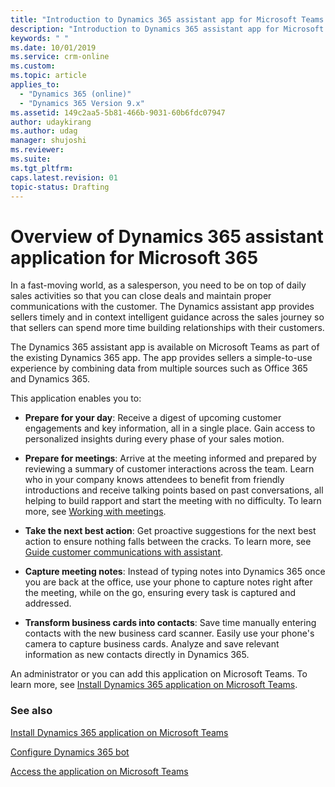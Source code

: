 ```yaml
---
title: "Introduction to Dynamics 365 assistant app for Microsoft Teams | MicrosoftDocs"
description: "Introduction to Dynamics 365 assistant app for Microsoft Teams"
keywords: " "
ms.date: 10/01/2019
ms.service: crm-online
ms.custom: 
ms.topic: article
applies_to:
  - "Dynamics 365 (online)"
  - "Dynamics 365 Version 9.x"
ms.assetid: 149c2aa5-5b81-466b-9031-60b6fdc07947
author: udaykirang
ms.author: udag
manager: shujoshi
ms.reviewer: 
ms.suite: 
ms.tgt_pltfrm: 
caps.latest.revision: 01
topic-status: Drafting
---
```


# Overview of Dynamics 365 assistant application for Microsoft 365

In a fast-moving world, as a salesperson, you need to be on top of daily sales activities so that you can close deals and maintain proper communications with the customer. The Dynamics assistant app provides sellers timely and in context intelligent guidance across the sales journey so that sellers can spend more time building relationships with their customers.

The Dynamics 365 assistant app is available on Microsoft Teams as part of the existing Dynamics 365 app. The app provides sellers a simple-to-use experience by combining data from multiple sources such as Office 365 and Dynamics 365.

This application enables you to:

-	**Prepare for your day**: Receive a digest of upcoming customer engagements and key information, all in a single place. Gain access to personalized insights during every phase of your sales motion.

-	**Prepare for meetings**: Arrive at the meeting informed and prepared by reviewing a summary of customer interactions across the team. Learn who in your company knows attendees to benefit from friendly introductions and receive talking points based on past conversations, all helping to build rapport and start the meeting with no difficulty. To learn more, see [Working with meetings](working-with-meetings-teams.md).

-	**Take the next best action**: Get proactive suggestions for the next best action to ensure nothing falls between the cracks. To learn more, see [Guide customer communications with assistant](assistant.md).

-	**Capture meeting notes**: Instead of typing notes into Dynamics 365 once you are back at the office, use your phone to capture notes right after the meeting, while on the go, ensuring every task is captured and addressed.

-	**Transform business cards into contacts**: Save time manually entering contacts with the new business card scanner. Easily use your phone's camera to capture business cards. Analyze and save relevant information as new contacts directly in Dynamics 365.

An administrator or you can add this application on Microsoft Teams. To learn more, see [Install Dynamics 365 application on Microsoft Teams](install-assistant-application-microsoft-teams.md).

### See also

[Install Dynamics 365 application on Microsoft Teams](install-assistant-application-microsoft-teams.md)

[Configure Dynamics 365 bot](configure-dynamics-365-bot.md)

[Access the application on Microsoft Teams](access-assistant-application-teams.md)